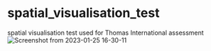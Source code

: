 # spatial_visualisation_test
spatial visualisation test used for Thomas International assessment
![Screenshot from 2023-01-25 16-30-11](https://user-images.githubusercontent.com/7353420/214569794-44bb2e0d-1233-49be-8210-3cb80f9fd19b.png)
